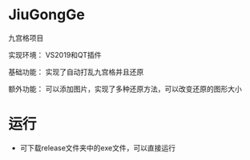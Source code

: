 # JiuGongGe
九宫格项目

实现环境：
VS2019和QT插件

基础功能：
实现了自动打乱九宫格并且还原

额外功能：
可以添加图片，实现了多种还原方法，可以改变还原的图形大小

# 运行
* 可下载release文件夹中的exe文件，可以直接运行
  

